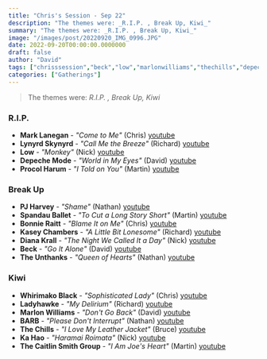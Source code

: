 ```yaml
---
title: "Chris's Session - Sep 22"
description: "The themes were: _R.I.P. , Break Up, Kiwi_"
summary: "The themes were: _R.I.P. , Break Up, Kiwi_"
image: "/images/post/20220920_IMG_0996.JPG"
date: 2022-09-20T00:00:00.0000000
draft: false
author: "David"
tags: ["chrisssession","beck","low","marlonwilliams","thechills","depechemode","pjharvey","bonnieraitt","lynyrdskynyrd","marklanegan","dianakrall","kaseychambers","whirimakoblack","barb","kahao","ladyhawke","procolharum","theunthanks","spandauballet","thecaitlinsmithgroup"]
categories: ["Gatherings"]
---
```

> The themes were: _R.I.P. , Break Up, Kiwi_
### R.I.P. 
- **Mark Lanegan** - _"Come to Me"_ (Chris) [youtube](https://www.youtube.com/watch?v=C1x5Q-9oN4I)
- **Lynyrd Skynyrd** - _"Call Me the Breeze"_ (Richard) [youtube](https://www.youtube.com/watch?v=DDrS9uNG83w)
- **Low** - _"Monkey"_ (Nick) [youtube](https://www.youtube.com/watch?v=qH_B_4vXX_w)
- **Depeche Mode** - _"World in My Eyes"_ (David) [youtube](https://www.youtube.com/watch?v=KzqWe7uYo_A)
- **Procol Harum** - _"I Told on You"_ (Martin) [youtube](https://www.youtube.com/watch?v=HE8pbZFFCTk)
### Break Up
- **PJ Harvey** - _"Shame"_ (Nathan) [youtube](https://www.youtube.com/watch?v=AFLOG2wxg3Q)
- **Spandau Ballet** - _"To Cut a Long Story Short"_ (Martin) [youtube](https://www.youtube.com/watch?v=JE2sCISQmpE)
- **Bonnie Raitt** - _"Blame It on Me"_ (Chris) [youtube](https://www.youtube.com/watch?v=adTcKy_0rvg)
- **Kasey Chambers** - _"A Little Bit Lonesome"_ (Richard) [youtube](https://www.youtube.com/watch?v=2E9egqppnKw)
- **Diana Krall** - _"The Night We Called It a Day"_ (Nick) [youtube](https://www.youtube.com/watch?v=mIZatd4HMUs)
- **Beck** - _"Go It Alone"_ (David) [youtube](https://www.youtube.com/watch?v=W2FVLAoy0XU)
- **The Unthanks** - _"Queen of Hearts"_ (Nathan) [youtube](https://www.youtube.com/watch?v=ol1XqstJpRI)
### Kiwi
- **Whirimako Black** - _"Sophisticated Lady"_ (Chris) [youtube](https://www.youtube.com/watch?v=sh59FUKixLM)
- **Ladyhawke** - _"My Delirium"_ (Richard) [youtube](https://www.youtube.com/watch?v=X_bFO1SNRZg)
- **Marlon Williams** - _"Don't Go Back"_ (David) [youtube](https://www.youtube.com/watch?v=oD-EpJDPwgM)
- **BARB** - _"Please Don't Interrupt"_ (Nathan) [youtube](https://www.youtube.com/watch?v=F3M33oSzbBI)
- **The Chills** - _"I Love My Leather Jacket"_ (Bruce) [youtube](https://www.youtube.com/watch?v=YLyXvG_HTMA)
- **Ka Hao** - _"Haramai Roimata"_ (Nick) [youtube](https://www.youtube.com/watch?v=xYSsLLrAcXU)
- **The Caitlin Smith Group** - _"I Am Joe's Heart"_ (Martin) [youtube](https://www.youtube.com/watch?v=U4kMGyI51Wk)
